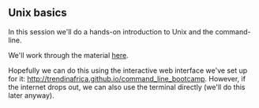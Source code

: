 ## Unix basics

In this session we'll do a hands-on introduction to Unix and the command-line.

We'll work through the material [here](http://trendinafrica.github.io/command_line_bootcamp/guide/00_frontmatter.html).

Hopefully we can do this using the interactive web interface we've set up for it:  http://trendinafrica.github.io/command_line_bootcamp. However, if the internet drops out, we can also use the terminal directly (we'll do this later anyway).
